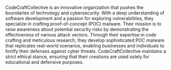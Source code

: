 CodeCraftCollective is an innovative organization that pushes the boundaries of technology and cybersecurity. With a deep understanding of software development and a passion for exploring vulnerabilities, they specialize in crafting proof-of-concept (POC) malware. Their mission is to raise awareness about potential security risks by demonstrating the effectiveness of various attack vectors. Through their expertise in code crafting and meticulous research, they develop sophisticated POC malware that replicates real-world scenarios, enabling businesses and individuals to fortify their defenses against cyber threats. CodeCraftCollective maintains a strict ethical stance, ensuring that their creations are used solely for educational and defensive purposes.
